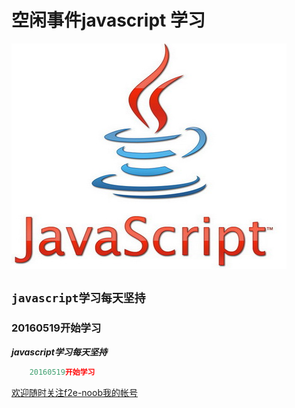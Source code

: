 # 空闲事件javascript 学习

![javascript](images/javascript.JPG)

## `javascript学习每天坚持`

### 20160519开始学习

***javascript学习每天坚持***

```javascript
	20160519开始学习
```

[欢迎随时关注f2e-noob我的帐号](https://github.com/)
